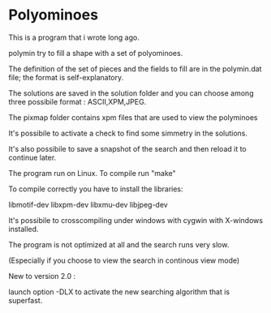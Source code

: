 # Polyominoes

This is a program that i wrote long ago.

polymin try to fill a shape with a set of polyominoes.

The definition of the set of pieces and the fields to fill are in the polymin.dat file; the format is self-explanatory.

The solutions are saved in the solution folder and you can choose among three possibile format : ASCII,XPM,JPEG.

The pixmap folder contains xpm files that are used to view the polyminoes

It's possibile to activate a check to find some simmetry in the solutions.

It's also possibile to save a snapshot of the search and then reload it to continue later.

The program run on Linux. To compile run "make"

To compile correctly you have to install the libraries:


libmotif-dev
libxpm-dev
libxmu-dev
libjpeg-dev


It's possibile to crosscompiling under windows with cygwin with
X-windows installed.

The program is not optimized at all and the search runs very slow.

(Especially if you choose to view the search in continous view mode)

New to version 2.0 :

launch option -DLX to activate the new searching algorithm that is superfast.

